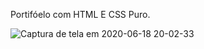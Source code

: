 Portifóelo com HTML E CSS Puro.

![Captura de tela em 2020-06-18 20-02-33](https://user-images.githubusercontent.com/27355729/85202781-de448780-b2d6-11ea-877e-23ca3f4da95e.png)
